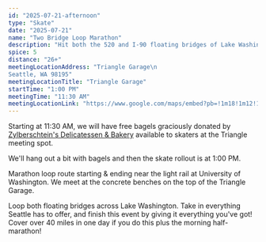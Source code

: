 ```yaml
---
id: "2025-07-21-afternoon"
type: "Skate"
date: "2025-07-21"
name: "Two Bridge Loop Marathon"
description: "Hit both the 520 and I-90 floating bridges of Lake Washington"
spice: 5
distance: "26+"
meetingLocationAddress: "Triangle Garage\n
Seattle, WA 98195"
meetingLocationTitle: "Triangle Garage"
startTime: "1:00 PM"
meetingTime: "11:30 AM"
meetingLocationLink: "https://www.google.com/maps/embed?pb=!1m18!1m12!1m3!1d9709.467055849913!2d-122.32088977039456!3d47.65221575329358!2m3!1f0!2f0!3f0!3m2!1i1024!2i768!4f13.1!3m3!1m2!1s0x549014ec836e16b9%3A0x4a82ded5d3d30152!2sTriangle%20Garage%2C%20Seattle%2C%20WA%2098195!5e0!3m2!1sen!2sus!4v1720458396259!5m2!1sen!2sus"
---
```


Starting at 11:30 AM, we will have free bagels graciously donated by [Zylberschtein's Delicatessen & Bakery](https://zylberschtein.com/) available to skaters at the Triangle meeting spot.

We'll hang out a bit with bagels and then the skate rollout is at 1:00 PM.

Marathon loop route starting & ending near the light rail at University of Washington. We meet at the concrete benches on the top of the Triangle Garage.

Loop both floating bridges across Lake Washington. Take in everything Seattle has to offer, and finish this event by giving it everything you've got! Cover over 40 miles in one day if you do this plus the morning half-marathon!
